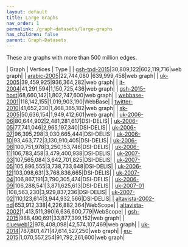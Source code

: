 ```yaml
---
layout: default
title: Large Graphs
nav_order: 1
permalink: /graph-datasets/large-graphs
has_children: false
parent: Graph-Datasets
---
```


These are graphs with more than 500 million edges.

| Graph | Vertices | Type |
| [gsh-tpd-2015](https://law.di.unimi.it/webdata/gsh-2015-tpd/)|30,809,122|602,119,716|web graph|
| [arabic-2005](https://law.di.unimi.it/webdata/arabic-2005/)|22,744,080 |639,999,458|web graph|
| [uk-2005](https://law.di.unimi.it/webdata/uk-2005/)|39,459,925|936,364,282|web graph|
| [it-2004](https://law.di.unimi.it/webdata/it-2004/)|41,291,594|1,150,725,436|web graph|
| [gsh-2015-host](https://law.di.unimi.it/webdata/gsh-2015-host/)|68,660,142|1,802,747,600|web graph|
| [webbase-2001](https://law.di.unimi.it/webdata/webbase-2001/)|118,142,155|1,019,903,190|WebBase| 
| [twitter-2010](https://law.di.unimi.it/webdata/twitter-2010/)|41,652,230|1,468,365,182|web graph|
| [sk-2005](https://law.di.unimi.it/webdata/sk-2005/)|50,636,154|1,949,412,601|web graph|
| [uk-2006-06](https://law.di.unimi.it/webdata/uk-2006-06/)|80,644,902|2,481,281,617|DSI-DELIS|
| [uk-2006-05](https://law.di.unimi.it/webdata/uk-2006-05/)|77,741,046|2,965,197,340|DSI-DELIS|
| [uk-2006-07](https://law.di.unimi.it/webdata/uk-2006-07/)|96,395,298|3,030,665,444|DSI-DELIS|
| [uk-2006-10](https://law.di.unimi.it/webdata/uk-2006-10/)|93,463,772|3,130,910,405|DSI-DELIS|
| [uk-2006-08](https://law.di.unimi.it/webdata/uk-2006-08/)|100,751,978|3,250,153,746|DSI-DELIS|
| [uk-2006-11](https://law.di.unimi.it/webdata/uk-2006-11/)|106,783,458|3,479,400,938|DSI-DELIS|
| [uk-2007-03](https://law.di.unimi.it/webdata/uk-2007-03/)|107,565,084|3,642,701,825|DSI-DELIS|
| [uk-2007-05](https://law.di.unimi.it/webdata/uk-2007-05/)|105,896,555|3,738,733,648|DSI-DELIS|
| [uk-2006-12](https://law.di.unimi.it/webdata/uk-2006-12/)|103,098,631|3,768,836,665|DSI-DELIS|
| [uk-2007-04](https://law.di.unimi.it/webdata/uk-2007-04/)|106,867,191|3,790,305,474|DSI-DELIS|
| [uk-2006-09](https://law.di.unimi.it/webdata/uk-2006-09/)|106,288,541|3,871,625,613|DSI-DELIS|
| [uk-2007-01](https://law.di.unimi.it/webdata/uk-2007-01/) |108,563,230|3,929,837,236|DSI-DELIS|
| [uk-2007-02](https://law.di.unimi.it/webdata/uk-2007-02/)|110,123,614|3,944,932,566|DSI-DELIS|
| [altavista-2002-nd](https://law.di.unimi.it/webdata/altavista-2002-nd/)|653,912,338|4,226,882,364|WebScope|
| [altavista-2002](https://law.di.unimi.it/webdata/altavista-2002/)|1,413,511,390|6,636,600,779|WebScope|
| [gsh-2015](https://law.di.unimi.it/webdata/gsh-2015/)|988,490,691|33,877,399,152|web graph|
| [clueweb12](https://law.di.unimi.it/webdata/clueweb12/)|978,408,098|42,574,107,469|web graph|
| [uk-2014](https://law.di.unimi.it/webdata/uk-2014/)|787,801,471|47,614,527,250|web graph|
| [eu-2015](https://law.di.unimi.it/webdata/eu-2015/)|1,070,557,254|91,792,261,600|web graph|

